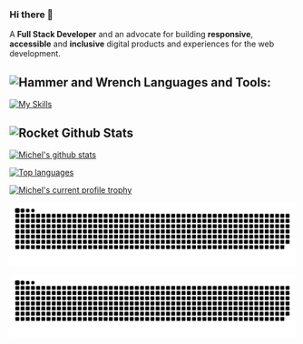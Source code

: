 ### Hi there 👋


A **Full Stack Developer**  and an advocate for building **responsive**, **accessible** and **inclusive** digital products and experiences for the web development.

## <img src="https://raw.githubusercontent.com/Tarikul-Islam-Anik/Animated-Fluent-Emojis/master/Emojis/Objects/Hammer%20and%20Wrench.png" alt="Hammer and Wrench" width="30" height="30" /> **Languages and Tools:**  

[![My Skills](https://skillicons.dev/icons?i=html,css,tailwind,js,ts,php,python,react,vue,next,nuxt,nest,vite,ruby,dotnet,rails,expressjs,nodejs,mysql,postgresql,mongodb,firebase,md,git,github,vscode,jest,styledcomponents,postman,stackoverflow&perline=13)](#)

## <img src="https://raw.githubusercontent.com/Tarikul-Islam-Anik/Animated-Fluent-Emojis/master/Emojis/Travel%20and%20places/Rocket.png" alt="Rocket" width="30" height="30" /> Github Stats 

 [![Michel's github stats](https://bad-apple-github-readme.vercel.app/api?username=bjmmtin&show_icons=true&count_private=true&line_height=20&icon_color=00b3ff&theme=blue-green&title_color=00b3ff)](#)
 
 [![Top languages](https://github-readme-mwendwa.vercel.app/api/top-langs/?username=bjmmtin&layout=compact&count_private=true&theme=blue-green&title_color=00b3ff)](#)

<!-- [![Michel's current streak](https://streak-stats.demolab.com/?user=bjmmtin&count_private=true&theme=blue-green&title_color=00b3ff)](#) -->

[![Michel's current profile trophy](https://github-profile-trophy.vercel.app/?username=bjmmtin)](#)

![github contribution grid snake animation](https://raw.githubusercontent.com/bjmmtin/bjmmtin/snake/github-contribution-grid-snake-dark.svg#gh-dark-mode-only)

![github contribution grid snake animation](https://raw.githubusercontent.com/bjmmtin/bjmmtin/snake/github-contribution-grid-snake.svg#gh-light-mode-only)

